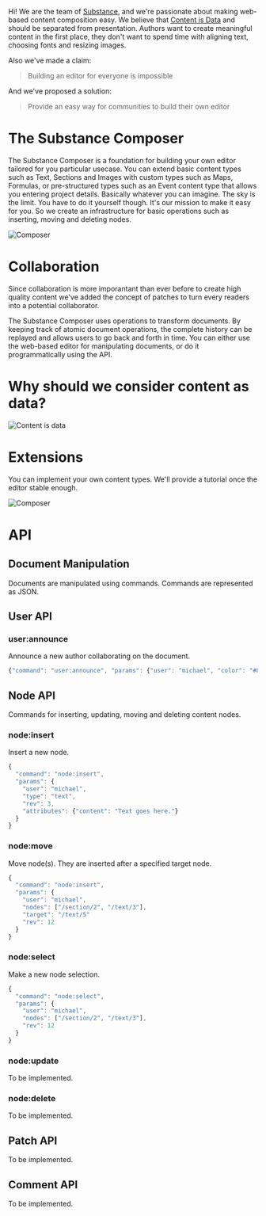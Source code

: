 Hi! We are the team of [Substance](http://substance.io), and we're passionate about making web-based content composition easy. We believe that [Content is Data](http://www.slideshare.net/_mql/substanceio-content-is-data) and should be separated from presentation. Authors want to create meaningful content in the first place, they don't want to spend time with aligning text, choosing fonts and resizing images. 

Also we've made a claim:

> Building an editor for everyone is impossible

And we've proposed a solution:

> Provide an easy way for communities to build their own editor


The Substance Composer
=========

The Substance Composer is a foundation for building your own editor tailored for you particular usecase. You can extend basic content types such as Text, Sections and Images with custom types such as Maps, Formulas, or pre-structured types such as an Event content type that allows you entering project details. Basically whatever you can imagine. The sky is the limit. You have to do it yourself though. It's our mission to make it easy for you. So we create an infrastructure for basic operations such as inserting, moving and deleting nodes. 

![Composer](http://f.cl.ly/items/2j0g3c0S0E290p3d3E2E/Screen%20Shot%202012-05-08%20at%2010.48.09%20PM.png)

Collaboration
=========

Since collaboration is more imporantant than ever before to create high quality content we've added the concept of patches to turn every readers into a potential collaborator.

The Substance Composer uses operations to transform documents. By keeping track of atomic document operations, the complete history can be replayed and allows users to go back and forth in time. You can either use the web-based editor for manipulating documents, or do it programmatically using the API.

Why should we consider content as data?
=========

![Content is data](http://f.cl.ly/items/2o2f2c3x0C0L392H2w0c/Screen%20Shot%202012-05-08%20at%2010.55.10%20PM.png)

Extensions
=========

You can implement your own content types. We'll provide a tutorial once the editor stable enough.

![Composer](http://f.cl.ly/items/0w1D1u203D120j1R2938/Screen%20Shot%202012-05-08%20at%2010.52.02%20PM.png)


API
=====================

Document Manipulation
---------------------

Documents are manipulated using commands. Commands are represented as JSON.


User API
---------------------

### user:announce

Announce a new author collaborating on the document.

```js
{"command": "user:announce", "params": {"user": "michael", "color": "#82AA15"}}
```

Node API
---------------------

Commands for inserting, updating, moving and deleting content nodes.

### node:insert

Insert a new node.

```js
{
  "command": "node:insert", 
  "params": {
    "user": "michael",
    "type": "text",
    "rev": 3,
    "attributes": {"content": "Text goes here."}
  }
}
```

### node:move

Move node(s). They are inserted after a specified target node.

```js
{
  "command": "node:insert", 
  "params": {
    "user": "michael",
    "nodes": ["/section/2", "/text/3"],
    "target": "/text/5"
    "rev": 12
  }
}
```

### node:select

Make a new node selection.

```js
{
  "command": "node:select",
  "params": {
    "user": "michael",
    "nodes": ["/section/2", "/text/3"],
    "rev": 12
  }
}
```

### node:update

To be implemented.

### node:delete

To be implemented.


Patch API
---------------------

To be implemented.

Comment API
---------------------

To be implemented.

